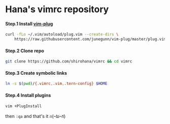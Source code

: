 # Hana's vimrc repository

#### Step.1 Install [vim-plug][plug]

```bash
curl -fLo ~/.vim/autoload/plug.vim --create-dirs \
    https://raw.githubusercontent.com/junegunn/vim-plug/master/plug.vim
```

#### Step.2 Clone repo

```bash
git clone https://github.com/shirohana/vimrc && cd vimrc
```

#### Step.3 Create symbolic links

```bash
ln -s $(pwd)/{.vimrc,.vim,.tern-config} $HOME
```

#### Step.4 Install plugins

```bash
vim +PlugInstall
```

then `:qa` and that's it ก(ｰ̀ωｰ́ก)

[plug]: https://github.com/junegunn/vim-plug
